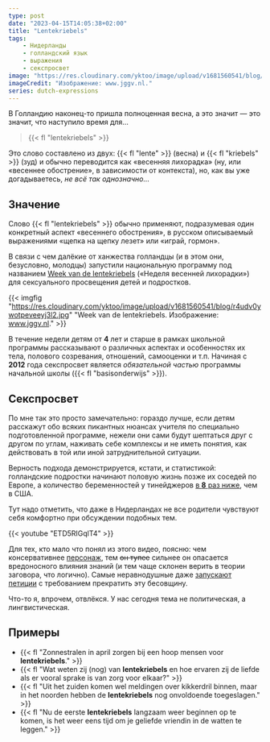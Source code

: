 ```yaml
---
type: post
date: "2023-04-15T14:05:38+02:00"
title: "Lentekriebels"
tags:
    - Нидерланды
    - голландский язык
    - выражения
    - секспросвет
image: "https://res.cloudinary.com/yktoo/image/upload/v1681560541/blog/r4udv0ywotpeveeyj3l2.jpg"
imageCredit: "Изображение: www.jggv.nl."
series: dutch-expressions
---
```


В Голландию наконец-то пришла полноценная весна, а это значит — это значит, что наступило время для…

> {{< fl "lentekriebels" >}}

Это слово составлено из двух: {{< fl "lente" >}} (весна) и {{< fl "kriebels" >}} (зуд) и обычно переводится как «весенняя лихорадка» (ну, или «весеннее обострение», в зависимости от контекста), но, как вы уже догадываетесь, *не всё так однозначно…*

<!--more-->

## Значение

Слово {{< fl "lentekriebels" >}} обычно применяют, подразумевая один конкретный аспект «весеннего обострения», в русском описываемый выражениями «щепка на щепку лезет» или «играй, гормон».

В связи с чем далёкие от ханжества голландцы (и в этом они, безусловно, молодцы) запустили национальную программу под названием [Week van de lentekriebels](https://yktoo.me/xBz9RF) («Неделя весенней лихорадки») для сексуального просвещения детей и подростков.

{{< imgfig "https://res.cloudinary.com/yktoo/image/upload/v1681560541/blog/r4udv0ywotpeveeyj3l2.jpg" "Week van de lentekriebels. Изображение: www.jggv.nl." >}}

В течение недели детям от **4** лет и старше в рамках школьной программы рассказывают о различных аспектах и особенностях их тела, полового созревания, отношений, самооценки и т.п. Начиная с **2012** года секспросвет является *обязательной частью* программы начальной школы ({{< fl "basisonderwijs" >}}).

## Секспросвет

По мне так это просто замечательно: гораздо лучше, если детям расскажут обо всяких пикантных нюансах учителя по специально подготовленной программе, нежели они сами будут шептаться друг с другом по углам, наживать себе комплексы и не иметь понятия, как действовать в той или иной затруднительной ситуации.

Верность подхода демонстрируется, кстати, и статистикой: голландские подростки начинают половую жизнь позже их соседей по Европе, а количество беременностей у тинейджеров [в **8** раз ниже](https://yktoo.me/pMaDsI), чем в США.

Тут надо отметить, что даже в Нидерландах не все родители чувствуют себя комфортно при обсуждении подобных тем.

{{< youtube "ETD5RIGqlT4" >}}

Для тех, кто мало что понял из этого видео, поясню: чем консервативнее [персонаж](0593), тем ~~он тупее~~ сильнее он опасается вредоносного влияния знаний (и тем чаще склонен верить в теории заговора, что логично). Самые неравнодушные даже [запускают петиции](https://yktoo.me/Esrvqb) с требованием прекратить эту бесовщину.

Что-то я, впрочем, отвлёкся. У нас сегодня тема не политическая, а лингвистическая.

## Примеры

* {{< fl "Zonnestralen in april zorgen bij een hoop mensen voor **lentekriebels**." >}}
* {{< fl "Wat weten zij (nog) van **lentekriebels** en hoe ervaren zij de liefde als er vooral sprake is van zorg voor elkaar?" >}}
* {{< fl "Uit het zuiden komen wel meldingen over kikkerdril binnen, maar in het noorden hebben de **lentekriebels** nog onvoldoende toegeslagen." >}}
* {{< fl "Nu de eerste **lentekriebels** langzaam weer beginnen op te komen, is het weer eens tijd om je geliefde vriendin in de watten te leggen." >}}
